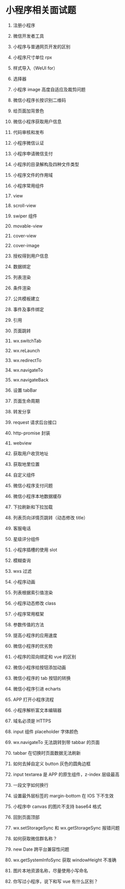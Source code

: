 # 小程序相关面试题

1. 注册小程序
2. 微信开发者工具
3. 小程序与普通网页开发的区别
4. 小程序尺寸单位 rpx
5. 样式导入（WeUI for）
6. 选择器
7. 小程序 image 高度自适应及裁剪问题
8. 微信小程序长按识别二维码
9. 给页面加背景色
10. 微信小程序获取用户信息
11. 代码审核和发布
12. 小程序微信认证
13. 小程序申请微信支付
14. 小程序的目录解构及四种文件类型
15. 小程序文件的作用域
16. 小程序常用组件

17. view
18. scroll-view
19. swiper 组件
20. movable-view
21. cover-view
22. cover-image

23. 授权得到用户信息
24. 数据绑定
25. 列表渲染
26. 条件渲染
27. 公共模板建立
28. 事件及事件绑定
29. 引用
30. 页面跳转
31. wx.switchTab
32. wx.reLaunch
33. wx.redirectTo
34. wx.navigateTo
35. wx.navigateBack
36. 设置 tabBar
37. 页面生命周期
38. 转发分享

39. request 请求后台接口
40. http-promise 封装
41. webview
42. 获取用户收货地址
43. 获取地里位置
44. 自定义组件
45. 微信小程序支付问题
46. 微信小程序本地数据缓存
47. 下拉刷新和下拉加载
48. 列表页向详情页跳转（动态修改 title）
49. 客服电话
50. 星级评分组件
51. 小程序插槽的使用 slot
52. 模糊查询
53. wxs 过滤
54. 小程序动画
55. 列表根据索引值渲染
56. 小程序动态修改 class
57. 小程序常用框架
58. 参数传值的方法
59. 提高小程序的应用速度
60. 微信小程序的优劣势
61. 小程序的双向绑定和 vue 的区别
62. 微信小程序给按钮添加动画
63. 微信小程序的 tab 按钮的转换
64. 微信小程序引进 echarts
65. APP 打开小程序流程
66. 小程序解析富文本编辑器
67. 域名必须是 HTTPS
68. input 组件 placeholder 字体颜色
69. wx.navigateTo 无法跳转到带 tabbar 的页面
70. tabbar 在切换时页面数据无法刷新
71. 如何去掉自定义 button 灰色的圆角边框
72. input textarea 是 APP 的原生组件，z-index 层级最高
73. 一段文字如何换行
74. 设置最外层标签的 margin-bottom 在 IOS 下不生效
75. 小程序中 canvas 的图片不支持 base64 格式
76. 回到页面顶部
77. wx.setStorageSync 和 wx.getStorageSync 报错问题
78. 如何获取微信群名称？
79. new Date 跨平台兼容性问题
80. wx.getSystemInfoSync 获取 windowHeight 不准确
81. 图片本地资源名称，尽量使用小写命名
82. 你写过小程序，说下和写 vue 有什么区别？
